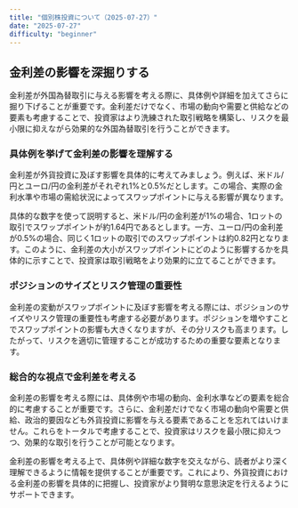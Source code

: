 ```yaml
---
title: "個別株投資について（2025-07-27）"
date: "2025-07-27"
difficulty: "beginner"
---
```


## 金利差の影響を深掘りする

金利差が外国為替取引に与える影響を考える際に、具体例や詳細を加えてさらに掘り下げることが重要です。金利差だけでなく、市場の動向や需要と供給などの要素も考慮することで、投資家はより洗練された取引戦略を構築し、リスクを最小限に抑えながら効果的な外国為替取引を行うことができます。

### 具体例を挙げて金利差の影響を理解する

金利差が外貨投資に及ぼす影響を具体的に考えてみましょう。例えば、米ドル/円とユーロ/円の金利差がそれぞれ1%と0.5%だとします。この場合、実際の金利水準や市場の需給状況によってスワップポイントに与える影響が異なります。

具体的な数字を使って説明すると、米ドル/円の金利差が1%の場合、1ロットの取引でスワップポイントが約1.64円であるとします。一方、ユーロ/円の金利差が0.5%の場合、同じく1ロットの取引でのスワップポイントは約0.82円となります。このように、金利差の大小がスワップポイントにどのように影響するかを具体的に示すことで、投資家は取引戦略をより効果的に立てることができます。

### ポジションのサイズとリスク管理の重要性

金利差の変動がスワップポイントに及ぼす影響を考える際には、ポジションのサイズやリスク管理の重要性も考慮する必要があります。ポジションを増やすことでスワップポイントの影響も大きくなりますが、その分リスクも高まります。したがって、リスクを適切に管理することが成功するための重要な要素となります。

### 総合的な視点で金利差を考える

金利差の影響を考える際には、具体例や市場の動向、金利水準などの要素を総合的に考慮することが重要です。さらに、金利差だけでなく市場の動向や需要と供給、政治的要因なども外貨投資に影響を与える要素であることを忘れてはいけません。これらをトータルで考慮することで、投資家はリスクを最小限に抑えつつ、効果的な取引を行うことが可能となります。

金利差の影響を考える上で、具体例や詳細な数字を交えながら、読者がより深く理解できるように情報を提供することが重要です。これにより、外貨投資における金利差の影響を具体的に把握し、投資家がより賢明な意思決定を行えるようにサポートできます。
